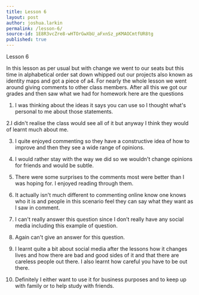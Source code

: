 ```yaml
---
title: Lesson 6
layout: post
author: joshua.larkin
permalink: /lesson-6/
source-id: 1E8R3vcZre8-wHTOrGwXbU_aFxnSz_pKMAOCmtfUR8tg
published: true
---
```

Lesson 6

In this lesson as per usual but with change we went to our seats but this time in alphabetical order sat down whipped out our projects also known as identity maps and got a piece of a4. For nearly the whole lesson we went around giving comments to other class members. After all this we got our grades and then saw what we had for homework here are the questions

1. I was thinking about the ideas it says you can use so I thought what's personal to me about those statements.

2.I didn't realise the class would see all of it but anyway I think they would of learnt much about me.

3. I quite enjoyed commenting so they have a constructive idea of how to improve and then they see a wide range of opinions.

4. I would rather stay with the way we did so we wouldn't change opinions for friends and would be subtle.

5. There were some surprises to the comments most were better than I was hoping for. I enjoyed reading through them.

6. It actually isn't much different to commenting online know one knows who it is and people in this scenario feel they can say what they want as I saw in comment.

7. I can't really answer this question since I don’t really have any social media including this example of question.

8. Again can't give an answer for this question.

9. I learnt quite a bit about social media after the lessons how it changes lives and how there are bad and good sides of it and that there are careless people out there. I also learnt how careful you have to be out there.

10. Definitely I either want to use it for business purposes and to keep up with family or to help study with friends.

